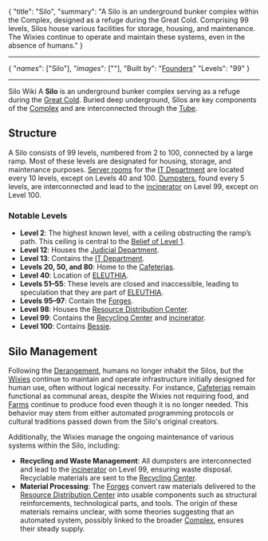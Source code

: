 <!--METADATA-->

{
	"title": "Silo",
	"summary": "A Silo is an underground bunker complex within the Complex, designed as a refuge during the Great Cold. Comprising 99 levels, Silos house various facilities for storage, housing, and maintenance. The Wixies continue to operate and maintain these systems, even in the absence of humans."
}

<!--METADATA-->
---
<!--INFOBOX-->

{
	"_names_": ["Silo"],
	"_images_": [""],
	"Built by": "[Founders](wiki://founders)"
	"Levels": "99"
}

<!--INFOBOX-->
---
<!--CONTENT-->

Silo Wiki
A **Silo** is an underground bunker complex serving as a refuge during the [Great Cold](wiki://great-cold). Buried deep underground, Silos are key components of the [Complex](wiki://complex) and are interconnected through the [Tube](wiki://tube).

## Structure

A Silo consists of 99 levels, numbered from 2 to 100, connected by a large ramp. Most of these levels are designated for housing, storage, and maintenance purposes. [Server rooms](wiki://server-rooms) for the [IT Department](wiki://it-department) are located every 10 levels, except on Levels 40 and 100. [Dumpsters](wiki://dumpsters), found every 5 levels, are interconnected and lead to the [incinerator](wiki://incinerator) on Level 99, except on Level 100.

### Notable Levels

- **Level 2**: The highest known level, with a ceiling obstructing the ramp’s path. This ceiling is central to the [Belief of Level 1](wiki://belief-of-level-1).
- **Level 12**: Houses the [Judicial Department](wiki://judicial-department).  
- **Level 13**: Contains the [IT Department](wiki://it-department).
- **Levels 20, 50, and 80**: Home to the [Cafeterias](wiki://cafeteria).
- **Level 40**: Location of [ELEUTHIA](wiki://eleuthia).
- **Levels 51–55**: These levels are closed and inaccessible, leading to speculation that they are part of [ELEUTHIA](wiki://eleuthia).
- **Levels 95–97**: Contain the [Forges](wiki://forges).
- **Level 98**: Houses the [Resource Distribution Center](wiki://wrdc).
- **Level 99**: Contains the [Recycling Center](wiki://wrc) and [incinerator](wiki://incinerator).
- **Level 100**: Contains [Bessie](wiki://bessie).

## Silo Management

Following the [Derangement](wiki://derangement), humans no longer inhabit the Silos, but the [Wixies](wiki://wixi) continue to maintain and operate infrastructure initially designed for human use, often without logical necessity. For instance, [Cafeterias](wiki://cafeteria) remain functional as communal areas, despite the Wixies not requiring food, and [Farms](wiki://farms) continue to produce food even though it is no longer needed. This behavior may stem from either automated programming protocols or cultural traditions passed down from the Silo's original creators.

Additionally, the Wixies manage the ongoing maintenance of various systems within the Silo, including:
- **Recycling and Waste Management**: All dumpsters are interconnected and lead to the [incinerator](wiki://incinerator) on Level 99, ensuring waste disposal. Recyclable materials are sent to the [Recycling Center](wiki://wrc).
- **Material Processing**: The [Forges](wiki://forges) convert raw materials delivered to the [Resource Distribution Center](wiki://wrdc) into usable components such as structural reinforcements, technological parts, and tools. The origin of these materials remains unclear, with some theories suggesting that an automated system, possibly linked to the broader [Complex](wiki://complex), ensures their steady supply.

<!--CONTENT-->